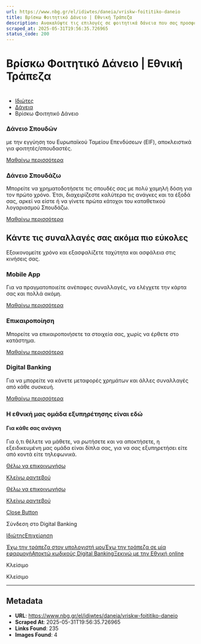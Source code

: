 ```yaml
---
url: https://www.nbg.gr/el/idiwtes/daneia/vriskw-foititiko-daneio
title: Βρίσκω Φοιτητικό Δάνειο | Εθνική Τράπεζα
description: Ανακαλύψτε τις επιλογές σε φοιτητικά δάνεια που σας προσφέρει η Εθνική Τράπεζα. Βρείτε περισσότερες πληροφορίες στο site!
scraped_at: 2025-05-31T19:56:35.726965
status_code: 200
---
```


# Βρίσκω Φοιτητικό Δάνειο | Εθνική Τράπεζα

# 

  * [Ιδιώτες](/el/idiwtes)
  * [Δάνεια](/el/idiwtes/daneia)
  * Βρίσκω Φοιτητικό Δάνειο 

### Δάνειο Σπουδών 

με την εγγύηση του Ευρωπαϊκού Ταμείου Επενδύσεων (EIF), αποκλειστικά για φοιτητές/σπουδαστές. 

[ Μαθαίνω περισσότερα ](/el/idiwtes/daneia/daneio-gia-spoudes)

### Δάνειο Σπουδάζω

Μπορείτε να χρηματοδοτήσετε τις σπουδές σας με πολύ χαμηλή δόση για τον πρώτο χρόνο. Έτσι, διαχειρίζεστε καλύτερα τις ανάγκες και τα έξοδά σας, αρκεί να είστε ή να γίνετε πρώτα κάτοχοι του καταθετικού λογαριασμού Σπουδάζω.

[ Μαθαίνω περισσότερα ](/el/idiwtes/daneia/foititiko-daneio/spoudazw)

## Κάντε τις συναλλαγές σας ακόμα πιο εύκολες

Εξοικονομείτε χρόνο και εξασφαλίζετε ταχύτητα και ασφάλεια στις κινήσεις σας.

### Mobile App

Για να πραγματοποιείτε ανέπαφες συναλλαγές, να ελέγχετε την κάρτα σας και πολλά ακόμη.

[ Μαθαίνω περισσότερα ](/el/idiwtes/kathimerines-sunallages/digital-banking/mobile-banking)

### Επικαιροποίηση

Μπορείτε να επικαιροποιήσετε τα στοιχεία σας, χωρίς να έρθετε στο κατάστημα.

[ Μαθαίνω περισσότερα ](/el/idiwtes/kathimerines-sunallages/digital-banking/dunatotites-internet-mobile-banking/epikairopoiisi-stoixeiwn-sthn-ethniki-trapeza-meso-digital-banking)

### Digital Banking

Για να μπορείτε να κάνετε μεταφορές χρημάτων και άλλες συναλλαγές από κάθε συσκευή.

[ Μαθαίνω περισσότερα ](/el/idiwtes/kathimerines-sunallages/digital-banking)

### Η εθνική μας ομάδα εξυπηρέτησης είναι εδώ

#### Για κάθε σας ανάγκη

Για ό,τι θέλετε να μάθετε, να ρωτήσετε και να αποκτήσετε, η εξειδικευμένη μας ομάδα είναι δίπλα σας, για να σας εξυπηρετήσει είτε από κοντά είτε τηλεφωνικά.

[Θέλω να επικοινωνήσω](/el/footer/epikoinwnia)

[ Κλείνω ραντεβού ](#)

[Θέλω να επικοινωνήσω](/el/footer/epikoinwnia)

[ Κλείνω ραντεβού ](#)

[Close Button](#)

Σύνδεση στο Digital Banking

[Ιδιώτης](https://ibank.nbg.gr/web/?loginType=retail)[Επιχείρηση](https://ibank.nbg.gr/web/?loginType=corporate)

[Έχω την τράπεζα στον υπολογιστή μου](/el/idiwtes/kathimerines-sunallages/digital-banking/internet-banking)[Έχω την τράπεζα σε μία εφαρμογή](/el/idiwtes/kathimerines-sunallages/digital-banking/mobile-banking)[Αποκτώ κωδικούς Digital Banking](/el/idiwtes/kathimerines-sunallages/digital-banking/dunatotites-internet-mobile-banking/ekdosi-kwdikwn-digital-banking)[Ξεκινώ με την Εθνική online](/el/idiwtes/kathimerines-sunallages/digital-banking/ksekiniste-me-thn-ethniki-online)

Κλείσιμο

Κλείσιμο

---

## Metadata

- **URL**: https://www.nbg.gr/el/idiwtes/daneia/vriskw-foititiko-daneio
- **Scraped At**: 2025-05-31T19:56:35.726965
- **Links Found**: 235
- **Images Found**: 4
